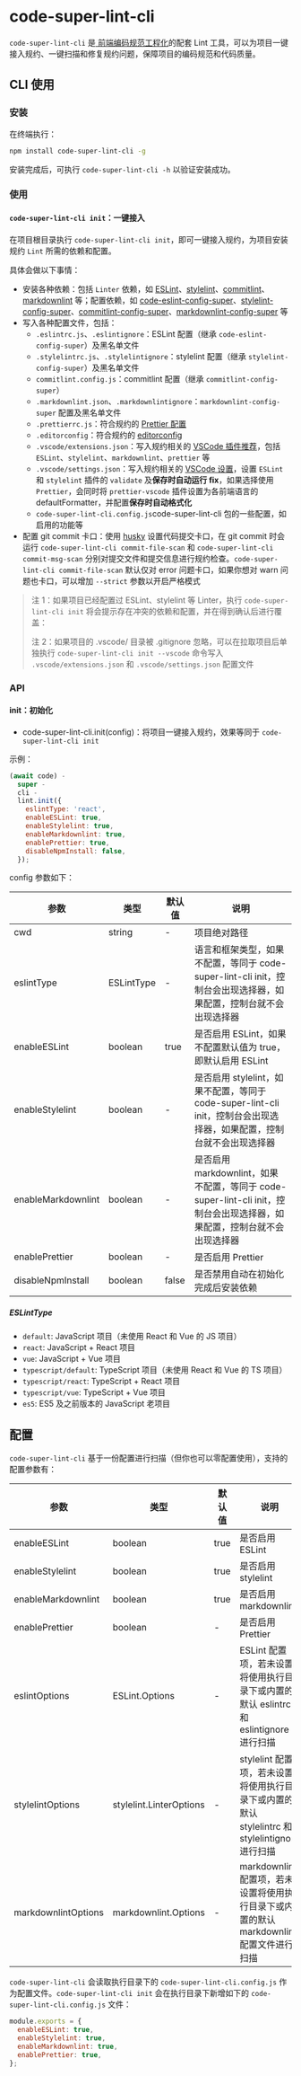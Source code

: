 # code-super-lint-cli

`code-super-lint-cli` 是[ 前端编码规范工程化](https://gaoxu2017.github.io/code-super/)的配套 Lint 工具，可以为项目一键接入规约、一键扫描和修复规约问题，保障项目的编码规范和代码质量。

## CLI 使用

### 安装

在终端执行：

```bash
npm install code-super-lint-cli -g
```

安装完成后，可执行 `code-super-lint-cli -h` 以验证安装成功。

### 使用

#### `code-super-lint-cli init`：一键接入

在项目根目录执行 `code-super-lint-cli init`，即可一键接入规约，为项目安装规约 `Lint` 所需的依赖和配置。

具体会做以下事情：

- 安装各种依赖：包括 `Linter` 依赖，如 [ESLint](https://eslint.org/)、[stylelint](https://stylelint.io/)、[commitlint](https://commitlint.js.org/#/)、[markdownlint](https://github.com/DavidAnson/markdownlint) 等；配置依赖，如 [code-eslint-config-super](https://www.npmjs.com/package/code-eslint-config-super)、[stylelint-config-super](https://www.npmjs.com/package/stylelint-config-super)、[commitlint-config-super](https://www.npmjs.com/package/commitlint-config-super)、[markdownlint-config-super](https://www.npmjs.com/package/markdownlint-config-super) 等
- 写入各种配置文件，包括：
  - `.eslintrc.js`、`.eslintignore`：ESLint 配置（继承 `code-eslint-config-super`）及黑名单文件
  - `.stylelintrc.js`、`.stylelintignore`：stylelint 配置（继承 `stylelint-config-super`）及黑名单文件
  - `commitlint.config.js`：commitlint 配置（继承 `commitlint-config-super`）
  - `.markdownlint.json`、`.markdownlintignore`：`markdownlint-config-super` 配置及黑名单文件
  - `.prettierrc.js`：符合规约的 [Prettier 配置](https://prettier.io/docs/en/configuration.html)
  - `.editorconfig`：符合规约的 [editorconfig](https://editorconfig.org/)
  - `.vscode/extensions.json`：写入规约相关的 [VSCode 插件推荐](https://code.visualstudio.com/docs/editor/extension-gallery#_workspace-recommended-extensions)，包括 `ESLint`、`stylelint`、`markdownlint`、`prettier` 等
  - `.vscode/settings.json`：写入规约相关的 [VSCode 设置](https://code.visualstudio.com/docs/getstarted/settings#_settings-file-locations)，设置 `ESLint` 和 `stylelint` 插件的 `validate` 及**保存时自动运行 fix**，如果选择使用 `Prettier`，会同时将 `prettier-vscode` 插件设置为各前端语言的 defaultFormatter，并配置**保存时自动格式化**
  - `code-super-lint-cli.config.js`code-super-lint-cli 包的一些配置，如启用的功能等
- 配置 git commit 卡口：使用 [husky](https://www.npmjs.com/package/husky) 设置代码提交卡口，在 git commit 时会运行 `code-super-lint-cli commit-file-scan` 和 `code-super-lint-cli commit-msg-scan` 分别对提交文件和提交信息进行规约检查。`code-super-lint-cli commit-file-scan` 默认仅对 error 问题卡口，如果你想对 warn 问题也卡口，可以增加 `--strict` 参数以开启严格模式

> 注 1：如果项目已经配置过 ESLint、stylelint 等 Linter，执行 `code-super-lint-cli init` 将会提示存在冲突的依赖和配置，并在得到确认后进行覆盖：
>
> 注 2：如果项目的 .vscode/ 目录被 .gitignore 忽略，可以在拉取项目后单独执行 `code-super-lint-cli init --vscode` 命令写入 `.vscode/extensions.json` 和 `.vscode/settings.json` 配置文件

### API

#### init：初始化

- code-super-lint-cli.init(config)：将项目一键接入规约，效果等同于 `code-super-lint-cli init`

示例：

```js
(await code) -
  super -
  cli -
  lint.init({
    eslintType: 'react',
    enableESLint: true,
    enableStylelint: true,
    enableMarkdownlint: true,
    enablePrettier: true,
    disableNpmInstall: false,
  });
```

config 参数如下：

| 参数               | 类型       | 默认值 | 说明                                                                                                                     |
| ------------------ | ---------- | ------ | ------------------------------------------------------------------------------------------------------------------------ |
| cwd                | string     | -      | 项目绝对路径                                                                                                             |
| eslintType         | ESLintType | -      | 语言和框架类型，如果不配置，等同于 code-super-lint-cli init，控制台会出现选择器，如果配置，控制台就不会出现选择器        |
| enableESLint       | boolean    | true   | 是否启用 ESLint，如果不配置默认值为 true，即默认启用 ESLint                                                              |
| enableStylelint    | boolean    | -      | 是否启用 stylelint，如果不配置，等同于 code-super-lint-cli init，控制台会出现选择器，如果配置，控制台就不会出现选择器    |
| enableMarkdownlint | boolean    | -      | 是否启用 markdownlint，如果不配置，等同于 code-super-lint-cli init，控制台会出现选择器，如果配置，控制台就不会出现选择器 |
| enablePrettier     | boolean    | -      | 是否启用 Prettier                                                                                                        |
| disableNpmInstall  | boolean    | false  | 是否禁用自动在初始化完成后安装依赖                                                                                       |

##### ESLintType

- `default`: JavaScript 项目（未使用 React 和 Vue 的 JS 项目）
- `react`: JavaScript + React 项目
- `vue`: JavaScript + Vue 项目
- `typescript/default`: TypeScript 项目（未使用 React 和 Vue 的 TS 项目）
- `typescript/react`: TypeScript + React 项目
- `typescript/vue`: TypeScript + Vue 项目
- `es5`: ES5 及之前版本的 JavaScript 老项目

## 配置

`code-super-lint-cli` 基于一份配置进行扫描（但你也可以零配置使用），支持的配置参数有：

| 参数                | 类型                    | 默认值 | 说明                                                                                           |
| ------------------- | ----------------------- | ------ | ---------------------------------------------------------------------------------------------- |
| enableESLint        | boolean                 | true   | 是否启用 ESLint                                                                                |
| enableStylelint     | boolean                 | true   | 是否启用 stylelint                                                                             |
| enableMarkdownlint  | boolean                 | true   | 是否启用 markdownlint                                                                          |
| enablePrettier      | boolean                 | -      | 是否启用 Prettier                                                                              |
| eslintOptions       | ESLint.Options          | -      | ESLint 配置项，若未设置将使用执行目录下或内置的默认 eslintrc 和 eslintignore 进行扫描          |
| stylelintOptions    | stylelint.LinterOptions | -      | stylelint 配置项，若未设置将使用执行目录下或内置的默认 stylelintrc 和 stylelintignore 进行扫描 |
| markdownlintOptions | markdownlint.Options    | -      | markdownlint 配置项，若未设置将使用执行目录下或内置的默认 markdownlint 配置文件进行扫描        |

`code-super-lint-cli` 会读取执行目录下的 `code-super-lint-cli.config.js` 作为配置文件。`code-super-lint-cli init` 会在执行目录下新增如下的 `code-super-lint-cli.config.js` 文件：

```js
module.exports = {
  enableESLint: true,
  enableStylelint: true,
  enableMarkdownlint: true,
  enablePrettier: true,
};
```
